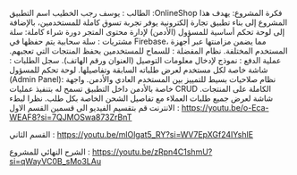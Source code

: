 الطالب : يوسف رجب الخطيب 
اسم التطبيق :OnlineShop 
فكرة المشروع:
يهدف هذا المشروع إلى بناء تطبيق تجارة إلكترونية يوفر تجربة تسوق كاملة للمستخدمين، بالإضافة إلى لوحة تحكم أساسية للمسؤول (الأدمن) لإدارة محتوى المتجر 
دورة شراء كاملة:
سلة مشتريات : سلة سحابية  يتم حفظها في Firebase، مما يضمن مزامنتها عبر أجهزة المستخدم المختلفة.
نظام المفضلة : للسماح للمستخدمين بحفظ المنتجات التي تعجبهم.
عملية الدفع : نموذج لإدخال معلومات التوصيل (العنوان ورقم الهاتف).
سجل الطلبات : شاشة خاصة لكل مستخدم لعرض طلباته السابقة وتفاصيلها.
لوحة تحكم للمسؤول (Admin Panel):
نظام صلاحيات بسيط للتمييز بين المستخدم العادي والأدمن.
واجهة خاصة بالأدمن داخل التطبيق تسمح له بتنفيذ عمليات CRUD الكاملة على المنتجات.
شاشة لعرض جميع طلبات العملاء مع تفاصيل الشحن الخاصة بكل طلب.
نظرا لبطء الانترنت قم بتقسيم الفيديو الى قسمين 
القسم الاول : 
https://youtu.be/o-Eca-WEAF8?si=7QJMOSwa873ZrBnT

القسم الثاني :
https://youtu.be/mlOlgat5_RY?si=WV7EpXGf24IYshlE

الشرح النهائي للمشروع :
https://youtu.be/zRpn4C1shmU?si=qWayVC0B_sMo3LAu





